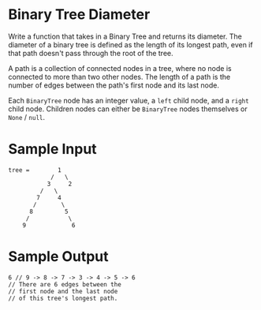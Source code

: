 # Binary Tree Diameter
Write a function that takes in a Binary Tree and returns its diameter. The diameter of a binary tree is defined as the length of its longest path, even if that path doesn't pass through the root of the tree.

A path is a collection of connected nodes in a tree, where no node is connected to more than two other nodes. The length of a path is the number of edges between the path's first node and its last node.

Each ```BinaryTree``` node has an integer value, a ```left``` child node, and a ```right``` child node. Children nodes can either be ```BinaryTree``` nodes themselves or ```None``` / ```null```.

# Sample Input
```
tree =        1
            /   \
           3     2
         /   \ 
        7     4
       /       \
      8         5
     /           \
    9             6
```
# Sample Output
```
6 // 9 -> 8 -> 7 -> 3 -> 4 -> 5 -> 6
// There are 6 edges between the
// first node and the last node
// of this tree's longest path.
```
